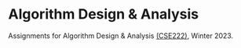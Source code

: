 # Algorithm Design & Analysis

Assignments for Algorithm Design & Analysis [(CSE222)](http://techtree.iiitd.edu.in/viewDescription/filename?=CSE222), Winter 2023.
